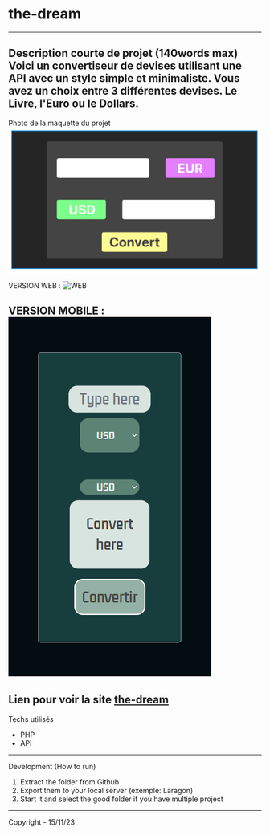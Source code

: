 # the-dream
-----------------------------------------------
Description courte de projet (140words max)
Voici un convertiseur de devises utilisant une API avec un style simple et minimaliste. Vous avez un choix entre 3 différentes devises. Le Livre, l'Euro ou le Dollars. 
-----------------------------------------------
Photo de la maquette du projet
![Maquette](img/maquette.PNG)

VERSION WEB :
![WEB](img/web.PNG.png)

VERSION MOBILE :
![MOBILE](img/mobile.PNG)
-----------------------------------------------
Lien pour voir la site
[the-dream](the-dream-ts.great-site.net)
-----------------------------------------------
Techs utilisés
- PHP
- API
-----------------------------------------------
Development (How to run)
1. Extract the folder from Github
2. Export them to your local server (exemple: Laragon)
3. Start it and select the good folder if you have multiple project
------------------------------------------------
Copyright - 15/11/23